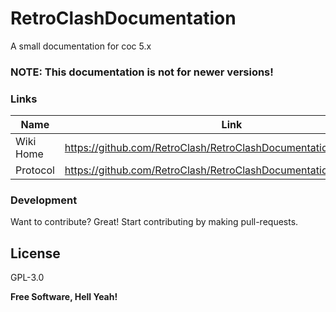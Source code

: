 # RetroClashDocumentation
A small documentation for coc 5.x

### NOTE: This documentation is not for newer versions! 

### Links

| Name | Link |
| ------ | ------ |
| Wiki Home | https://github.com/RetroClash/RetroClashDocumentation/wiki |
| Protocol | https://github.com/RetroClash/RetroClashDocumentation/wiki/Protocol |

### Development

Want to contribute? Great!
Start contributing by making pull-requests.

License
----

GPL-3.0

**Free Software, Hell Yeah!**
